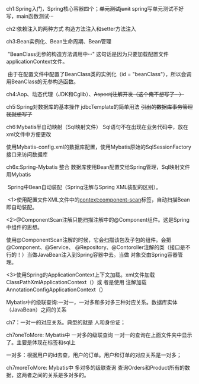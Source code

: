 ch1:Spring入门，Spring核心容器四个；~~单元测试junit~~  spring写单元测试不好写，main函数测试···

ch2:依赖注入的两种方式  构造方法注入和setter方法注入

ch3:Bean实例化、Bean生命周期、Bean管理  

​		"BeanClass无参的构造方法调用中···"  这句话是因为只要加载配置文件applicationContext文件。

​		由于在配置文件中配置了BeanClass类的实例化（id = "beanClass"），所以会调用BeanClass的无参构造函数。

ch4:Aop、动态代理（JDK和Cglib）、~~Aspectj注解开发（这个俺不想写了···）~~

ch5:Spring对数据库的基本操作   jdbcTemplate的简单用法    ~~引出的数据库事务管理我就想写了~~

ch6:Mybatis半自动映射（Sql映射文件） Sql语句不在出现在业务代码中，放在xml文件中方便更改

​		使用Mybatis-config.xml的数据库配置，使用Mybatis原始的SqlSessionFactory接口来访问数据库

ch6x:Spring-Mybatis 整合    数据库使用Bean配置交给Spring管理，Sql映射文件用Mybatis

​		Spring中Bean自动装配（Spring注解与Spring XML装配的区别）。

​			<1>使用配置文件XML文件中的<context:component-scan>标签，自动扫描Bean即自动装配。

​			<2>@ComponentScan注解只能扫描注解中的@Component组件。这是Spring中组件的思想。

​				使用@ComponentScan注解的时候，它会扫描该包及子包的组件。会把@Component、@Service、				@Repository、@Contoroller注解的类（接口是不行的！）当做JavaBean注入到Spring容器中去。当做				对象交由Spring容器管理。

​			<3>使用Spring的ApplicationContext上下文加载。xml文件加载ClassPathXmlApplicationContext（）或				者是使用                                                                    注解加载AnnotationConfigApplicationContext（）

​		Mybatis中的级联查询:一对一，一对多和多对多三种对应关系。数据库实体（JavaBean）之间的关系

ch7：一对一的对应关系。典型的就是  人和身份证；

ch7oneToMore: Mybatis中 一对多的级联查询   一对一的查询在上面文件夹中显示了。主要是体现在标签和sql上

​		一对多：根据用户的id去查，用户的订单。用户和订单的对应关系是一对多；

ch7moreToMore: Mybatis中 多对多的级联查询   查询Orders和Product所有的数据，这两者之间的关系是多对多的。

